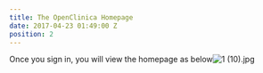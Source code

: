 ```yaml
---
title: The OpenClinica Homepage
date: 2017-04-23 01:49:00 Z
position: 2
---
```


Once you sign in, you will view the homepage as below![1 (10).jpg](/uploads/1%20(10).jpg)
